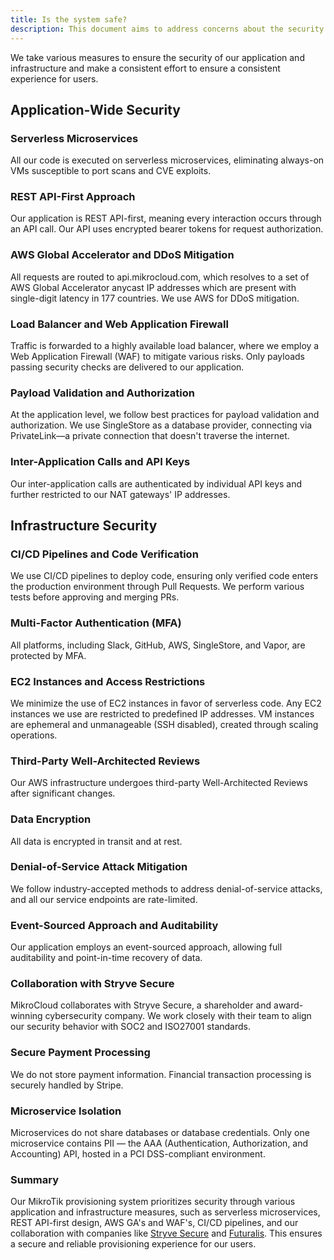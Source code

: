 ```yaml
---
title: Is the system safe?
description: This document aims to address concerns about the security of our MikroTik provisioning system.
---
```


We take various measures to ensure the security of our application and infrastructure and make a consistent effort to ensure a consistent experience for users.

## Application-Wide Security

### Serverless Microservices

All our code is executed on serverless microservices, eliminating always-on VMs susceptible to port scans and CVE exploits.

### REST API-First Approach

Our application is REST API-first, meaning every interaction occurs through an API call. Our API uses encrypted bearer tokens for request authorization.

### AWS Global Accelerator and DDoS Mitigation

All requests are routed to api.mikrocloud.com, which resolves to a set of AWS Global Accelerator anycast IP addresses which are present with single-digit latency in 177 countries. We use AWS for DDoS mitigation.

### Load Balancer and Web Application Firewall

Traffic is forwarded to a highly available load balancer, where we employ a Web Application Firewall (WAF) to mitigate various risks. Only payloads passing security checks are delivered to our application.

### Payload Validation and Authorization

At the application level, we follow best practices for payload validation and authorization. We use SingleStore as a database provider, connecting via PrivateLink—a private connection that doesn't traverse the internet.

### Inter-Application Calls and API Keys

Our inter-application calls are authenticated by individual API keys and further restricted to our NAT gateways' IP addresses.

## Infrastructure Security

### CI/CD Pipelines and Code Verification

We use CI/CD pipelines to deploy code, ensuring only verified code enters the production environment through Pull Requests. We perform various tests before approving and merging PRs.

### Multi-Factor Authentication (MFA)

All platforms, including Slack, GitHub, AWS, SingleStore, and Vapor, are protected by MFA.

### EC2 Instances and Access Restrictions

We minimize the use of EC2 instances in favor of serverless code. Any EC2 instances we use are restricted to predefined IP addresses. VM instances are ephemeral and unmanageable (SSH disabled), created through scaling operations.

### Third-Party Well-Architected Reviews

Our AWS infrastructure undergoes third-party Well-Architected Reviews after significant changes.

### Data Encryption

All data is encrypted in transit and at rest.

### Denial-of-Service Attack Mitigation

We follow industry-accepted methods to address denial-of-service attacks, and all our service endpoints are rate-limited.

### Event-Sourced Approach and Auditability

Our application employs an event-sourced approach, allowing full auditability and point-in-time recovery of data.

### Collaboration with Stryve Secure

MikroCloud collaborates with Stryve Secure, a shareholder and award-winning cybersecurity company. We work closely with their team to align our security behavior with SOC2 and ISO27001 standards.

### Secure Payment Processing

We do not store payment information. Financial transaction processing is securely handled by Stripe.

### Microservice Isolation

Microservices do not share databases or database credentials. Only one microservice contains PII — the AAA (Authentication, Authorization, and Accounting) API, hosted in a PCI DSS-compliant environment.

### Summary

Our MikroTik provisioning system prioritizes security through various application and infrastructure measures, such as serverless microservices, REST API-first design, AWS GA's and WAF's, CI/CD pipelines, and our collaboration with companies like <a href="https://stryvesecure.com/" target="_blank">Stryve Secure</a> and <a href="https://www.futuralis.com/" target="_blank">Futuralis</a>. This ensures a secure and reliable provisioning experience for our users.
